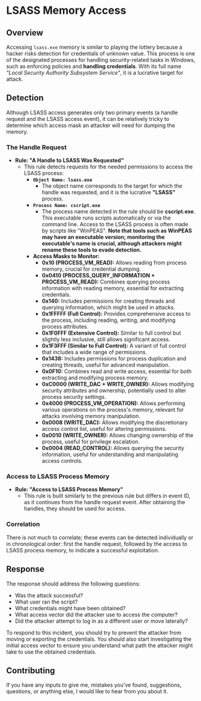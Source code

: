 # LSASS Memory Access

## Overview

Accessing `lsass.exe` memory is similar to playing the lottery because a hacker risks detection for credentials of unknown value. This process is one of the designated processes for handling security-related tasks in Windows, such as enforcing policies and **handling credentials**. With its full name _"Local Security Authority Subsystem Service"_, it is a lucrative target for attack.

## Detection

Although LSASS access generates only two primary events (a handle request and the LSASS access event), it can be relatively tricky to determine which access mask an attacker will need for dumping the memory.

### The Handle Request

- **Rule: "A Handle to LSASS Was Requested"**
  - This rule detects requests for the needed permissions to access the LSASS process:
    - **`Object Name: lsass.exe`**
      - The object name corresponds to the target for which the handle was requested, and it is the lucrative **"LSASS"** process.
    - **`Process Name: cscript.exe`**
      - The process name detected in the rule should be **cscript.exe**. This executable runs scripts automatically or via the command line. Access to the LSASS process is often made by scripts like "WinPEAS". __Note that tools such as WinPEAS may have an executable version; monitoring the executable's name is crucial, although attackers might rename these tools to evade detection.__
    - **Access Masks to Monitor:**
      - **0x10 (PROCESS_VM_READ):** Allows reading from process memory, crucial for credential dumping.
      - **0x0410 (PROCESS_QUERY_INFORMATION + PROCESS_VM_READ):** Combines querying process information with reading memory, essential for extracting credentials.
      - **0x140:** Includes permissions for creating threads and querying information, which might be used in attacks.
      - **0x1FFFFF (Full Control):** Provides comprehensive access to the process, including reading, writing, and modifying process attributes.
      - **0x1F0FFF (Extensive Control):** Similar to full control but slightly less inclusive, still allows significant access.
      - **0x1F3FFF (Similar to Full Control):** A variant of full control that includes a wide range of permissions.
      - **0x1438:** Includes permissions for process duplication and creating threads, useful for advanced manipulation.
      - **0x0F10:** Combines read and write access, essential for both extracting and modifying process memory.
      - **0xC0000 (WRITE_DAC + WRITE_OWNER):** Allows modifying security attributes and ownership, potentially used to alter process security settings.
      - **0x4000 (PROCESS_VM_OPERATION):** Allows performing various operations on the process's memory, relevant for attacks involving memory manipulation.
      - **0x0008 (WRITE_DAC):** Allows modifying the discretionary access control list, useful for altering permissions.
      - **0x0010 (WRITE_OWNER):** Allows changing ownership of the process, useful for privilege escalation.
      - **0x0004 (READ_CONTROL):** Allows querying the security information, useful for understanding and manipulating access controls.

### Access to LSASS Process Memory

- **Rule: "Access to LSASS Process Memory"**
  - This rule is built similarly to the previous rule but differs in event ID, as it continues from the handle request event. After obtaining the handles, they should be used for access.

### Correlation

There is not much to correlate; these events can be detected individually or in chronological order: first the handle request, followed by the access to LSASS process memory, to indicate a successful exploitation.

## Response

The response should address the following questions:
- Was the attack successful?
- What user ran the script?
- What credentials might have been obtained?
- What access vector did the attacker use to access the computer?
- Did the attacker attempt to log in as a different user or move laterally?

To respond to this incident, you should try to prevent the attacker from moving or exporting the credentials. You should also start investigating the initial access vector to ensure you understand what path the attacker might take to use the obtained credentials.

## Contributing

If you have any inputs to give me, mistakes you've found, suggestions, questions, or anything else, I would like to hear from you about it.
